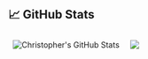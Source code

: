 
## &#x1f4c8; GitHub Stats
<span>
  <img align="center" style="margin:0.5rem" src="https://github-readme-stats.vercel.app/api?username=cjunius&show_icons=true&line_height=27&count_private=true&title_color=ffffff&text_color=c9cacc&icon_color=4AB097&bg_color=1A2B34" alt="Christopher's GitHub Stats" />
  <img align="center" style="margin:0.5rem" src="https://github-readme-stats.vercel.app/api/top-langs/?username=cjunius&hide=html,css&title_color=ffffff&text_color=c9cacc&icon_color=4AB197&bg_color=1A2B34" />
</span>

<br>

<!--
**cjunius/cjunius** is a ✨ _special_ ✨ repository because its `README.md` (this file) appears on your GitHub profile.

Here are some ideas to get you started:

- 🔭 I’m currently working on ...
- 🌱 I’m currently learning ...
- 👯 I’m looking to collaborate on ...
- 🤔 I’m looking for help with ...
- 💬 Ask me about ...
- 📫 How to reach me: ...
- 😄 Pronouns: ...
- ⚡ Fun fact: ...
-->
